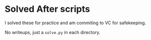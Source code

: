 # Solved After scripts

I solved these for practice and am commiting to VC for safekeeping.

No writeups, just a `solve.py` in each directory.
